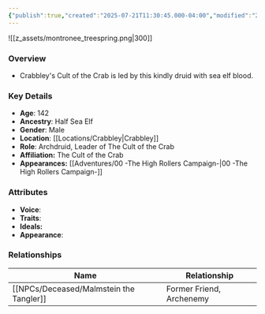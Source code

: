 ```yaml
---
{"publish":true,"created":"2025-07-21T11:30:45.000-04:00","modified":"2025-09-17T12:53:38.659-04:00","published":"2025-09-17T12:53:38.659-04:00","cssclasses":"","Age":"142","Ancestry":["Half Sea Elf"],"Gender":"Male","Location":["[[Crabbley]]"],"Role":["Archdruid, Leader of The Cult of the Crab"],"Affiliation":["The Cult of the Crab"],"Appearances":["[[00 -The High Rollers Campaign-]]"]}
---
```



![[z_assets/montronee_treespring.png|300]]

### Overview
- Crabbley's Cult of the Crab is led by this kindly druid with sea elf blood.

### Key Details
- **Age**: 142
- **Ancestry**: Half Sea Elf
- **Gender**: Male
- **Location**: [[Locations/Crabbley\|Crabbley]]
- **Role**: Archdruid, Leader of The Cult of the Crab
- **Affiliation:** The Cult of the Crab
- **Appearances:** [[Adventures/00 -The High Rollers Campaign-\|00 -The High Rollers Campaign-]]

### Attributes
- **Voice**: 
- **Traits**: 
- **Ideals:** 
- **Appearance**: 

### Relationships

| Name                      | Relationship             |
| ------------------------- | ------------------------ |
| [[NPCs/Deceased/Malmstein the Tangler]] | Former Friend, Archenemy |
